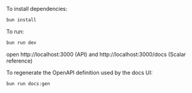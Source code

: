 To install dependencies:
```sh
bun install
```

To run:
```sh
bun run dev
```

open http://localhost:3000 (API) and http://localhost:3000/docs (Scalar reference)

To regenerate the OpenAPI definition used by the docs UI:
```sh
bun run docs:gen
```
